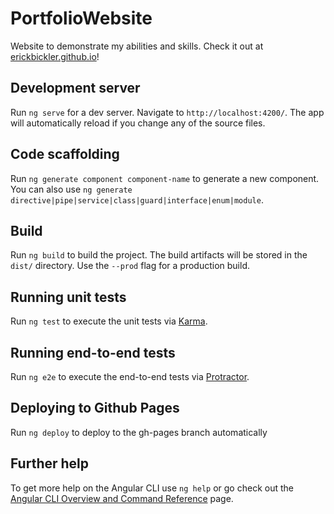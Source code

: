 # PortfolioWebsite

Website to demonstrate my abilities and skills. Check it out at [erickbickler.github.io](https://erickbickler.github.io/)!

## Development server

Run `ng serve` for a dev server. Navigate to `http://localhost:4200/`. The app will automatically reload if you change any of the source files.

## Code scaffolding

Run `ng generate component component-name` to generate a new component. You can also use `ng generate directive|pipe|service|class|guard|interface|enum|module`.

## Build

Run `ng build` to build the project. The build artifacts will be stored in the `dist/` directory. Use the `--prod` flag for a production build.

## Running unit tests

Run `ng test` to execute the unit tests via [Karma](https://karma-runner.github.io).

## Running end-to-end tests

Run `ng e2e` to execute the end-to-end tests via [Protractor](http://www.protractortest.org/).

## Deploying to Github Pages

Run `ng deploy` to deploy to the gh-pages branch automatically

## Further help

To get more help on the Angular CLI use `ng help` or go check out the [Angular CLI Overview and Command Reference](https://angular.io/cli) page.
